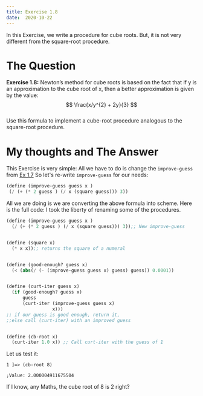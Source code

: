```yaml
---
title: Exercise 1.8
date:  2020-10-22
---
```


In this Exercise, we write a procedure for cube roots.
But, it is not very different from the square-root procedure.

# The Question

**Exercise 1.8:** Newton’s method for cube roots is based on the fact
that if y is an approximation to the cube root of x, then a better
approximation is given by the value:
$$ \frac{x/y^{2} + 2y}{3} $$  
Use this formula to implement a cube-root procedure analogous
to the square-root procedure.

# My thoughts and The Answer

This Exercise is very simple: All we have to do 
is change the `improve-guess` from [Ex 1.7](https://benjamin-philip/sicp/sicp-ex-1-7)
So let's re-write `improve-guess` for our needs:

```scheme
(define (improve-guess guess x )
 (/ (+ (* 2 guess ) (/ x (square guess))) 3))
```

All we are doing is we are converting the above
formula into scheme. Here is the full code: I took
the liberty of renaming some of the procedures.

```scheme
(define (improve-guess guess x )
  (/ (+ (* 2 guess ) (/ x (square guess))) 3));; New improve-guess


(define (square x)
  (* x x));; returns the square of a numeral


(define (good-enough? guess x)
  (< (abs(/ (- (improve-guess guess x) guess) guess)) 0.0001))


(define (curt-iter guess x)
  (if (good-enough? guess x)
      guess
      (curt-iter (improve-guess guess x)
                 x)))
;; if our guess is good enough, return it,
;;else call (curt-iter) with an improved guess


(define (cb-root x)
  (curt-iter 1.0 x)) ;; Call curt-iter with the guess of 1
```

Let us test it:

```
1 ]=> (cb-root 8)

;Value: 2.000004911675504
```

If I know, any Maths, the cube root of 8 is 2 right?

